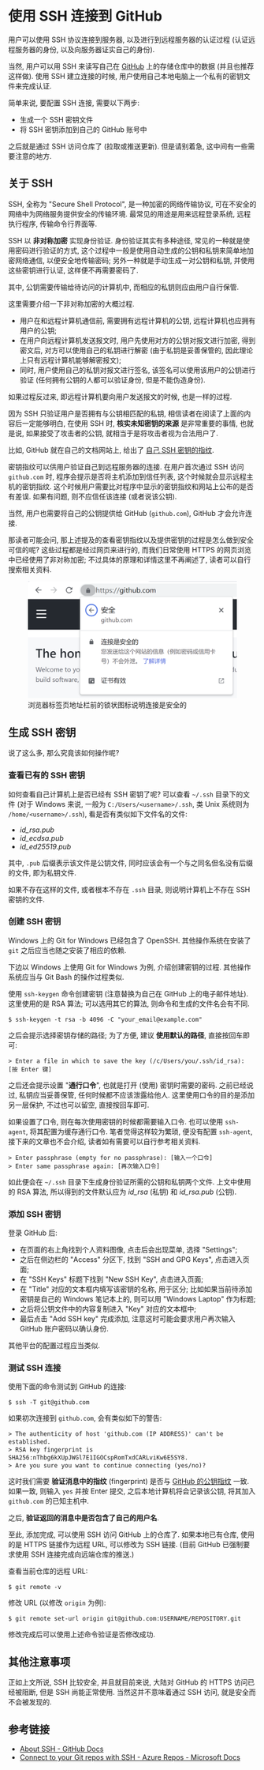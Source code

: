 # 使用 SSH 连接到 GitHub

用户可以使用 SSH 协议连接到服务器, 以及进行到远程服务器的认证过程 (认证远程服务器的身份, 以及向服务器证实自己的身份). 

当然, 用户可以用 SSH 来读写自己在 [GitHub](https://github.com) 上的存储仓库中的数据 (并且也推荐这样做). 使用 SSH 建立连接的时候, 用户使用自己本地电脑上一个私有的密钥文件来完成认证.

简单来说, 要配置 SSH 连接, 需要以下两步:

- 生成一个 SSH 密钥文件
- 将 SSH 密钥添加到自己的 GitHub 账号中

之后就是通过 SSH 访问仓库了 (拉取或推送更新). 但是请别着急, 这中间有一些需要注意的地方.

## 关于 SSH

SSH, 全称为 "Secure Shell Protocol", 是一种加密的网络传输协议, 可在不安全的网络中为网络服务提供安全的传输环境. 最常见的用途是用来远程登录系统, 远程执行程序, 传输命令行界面等.

SSH 以 **非对称加密** 实现身份验证. 身份验证其实有多种途径, 常见的一种就是使用密码进行验证的方式, 这个过程中一般是使用自动生成的公钥和私钥来简单地加密网络通信, 以便安全地传输密码; 另外一种就是手动生成一对公钥和私钥, 并使用这些密钥进行认证, 这样便不再需要密码了. 

其中, 公钥需要传输给待访问的计算机中, 而相应的私钥则应由用户自行保管. 

这里需要介绍一下非对称加密的大概过程.

- 用户在和远程计算机通信前, 需要拥有远程计算机的公钥, 远程计算机也应拥有用户的公钥;
- 在用户向远程计算机发送报文时, 用户先使用对方的公钥对报文进行加密, 得到密文后, 对方可以使用自己的私钥进行解密 (由于私钥是妥善保管的, 因此理论上只有远程计算机能够解密报文); 
- 同时, 用户使用自己的私钥对报文进行签名, 该签名可以使用该用户的公钥进行验证 (任何拥有公钥的人都可以验证身份, 但是不能伪造身份).

如果过程反过来, 即远程计算机要向用户发送报文的时候, 也是一样的过程.

因为 SSH 只验证用户是否拥有与公钥相匹配的私钥, 相信读者在阅读了上面的内容后一定能够明白, 在使用 SSH 时, **核实未知密钥的来源** 是非常重要的事情, 也就是说, 如果接受了攻击者的公钥, 就相当于是将攻击者视为合法用户了.

比如, GitHub 就在自己的文档网站上, 给出了 [自己 SSH 密钥的指纹][githubs-ssh-key-fingerprints]. 

密钥指纹可以供用户验证自己到远程服务器的连接. 在用户首次通过 SSH 访问 `github.com` 时, 程序会提示是否将主机添加到信任列表, 这个时候就会显示远程主机的密钥指纹. 这个时候用户需要比对程序中显示的密钥指纹和网站上公布的是否有差误. 如果有问题, 则不应信任该连接 (或者说该公钥).

当然, 用户也需要将自己的公钥提供给 GitHub (`github.com`), GitHub 才会允许连接.

那读者可能会问, 那上述提及的查看密钥指纹以及提供密钥的过程是怎么做到安全可信的呢? 这些过程都是经过网页来进行的, 而我们日常使用 HTTPS 的网页浏览中已经使用了非对称加密; 不过具体的原理和详情这里不再阐述了, 读者可以自行搜索相关资料.

<figure><img 
  src="./assets/github-com-https-secured.png"
  alt="在浏览器中点击地址栏前的锁状图标, 可以看到 github.com 的访问连接是安全的">
<figcaption>浏览器标签页地址栏前的锁状图标说明连接是安全的</figcaption>
</figure>


## 生成 SSH 密钥

说了这么多, 那么究竟该如何操作呢?

### 查看已有的 SSH 密钥

如何查看自己计算机上是否已经有 SSH 密钥了呢? 可以查看 `~/.ssh` 目录下的文件 (对于 Windows 来说, 一般为 `C:/Users/<username>/.ssh`, 类 Unix 系统则为 `/home/<username>/.ssh`), 看是否有类似如下文件名的文件:

- *id_rsa.pub*
- *id_ecdsa.pub*
- *id_ed25519.pub*

其中, `.pub` 后缀表示该文件是公钥文件, 同时应该会有一个与之同名但名没有后缀的文件, 即为私钥文件.

如果不存在这样的文件, 或者根本不存在 `.ssh` 目录, 则说明计算机上不存在 SSH 密钥的文件.

### 创建 SSH 密钥

Windows 上的 Git for Windows 已经包含了 OpenSSH. 其他操作系统在安装了 `git` 之后应当也随之安装了相应的依赖.

下边以 Windows 上使用 Git for Windows 为例, 介绍创建密钥的过程. 其他操作系统应当与 Git Bash 的操作过程类似.

使用 `ssh-keygen` 命令创建密钥 (注意替换为自己在 GitHub 上的电子邮件地址). 这里使用的是 RSA 算法; 可以选用其它的算法, 则命令和生成的文件名会有不同.

```
$ ssh-keygen -t rsa -b 4096 -C "your_email@example.com"
```

之后会提示选择密钥存储的路径; 为了方便, 建议 **使用默认的路径**, 直接按回车即可:

```
> Enter a file in which to save the key (/c/Users/you/.ssh/id_rsa): [按 Enter 键]
```

之后还会提示设置 "**通行口令**", 也就是打开 (使用) 密钥时需要的密码. 之前已经说过, 私钥应当妥善保管, 任何时候都不应该泄露给他人. 这里使用口令的目的是添加另一层保护, 不过也可以留空, 直接按回车即可.

如果设置了口令, 则在每次使用密钥的时候都需要输入口令. 也可以使用 `ssh-agent`, 将其配置为缓存通行口令. 笔者觉得这样较为繁琐, 便没有配置 `ssh-agent`, 接下来的文章也不会介绍, 读者如有需要可以自行参考相关资料.

```
> Enter passphrase (empty for no passphrase): [输入一个口令]
> Enter same passphrase again: [再次输入口令]
```

如此便会在 `~/.ssh` 目录下生成身份验证所需的公钥和私钥两个文件. 上文中使用的 RSA 算法, 所以得到的文件默认应为 *id_rsa* (私钥) 和 *id_rsa.pub* (公钥).

### 添加 SSH 密钥

登录 GitHub 后:

- 在页面的右上角找到个人资料图像, 点击后会出现菜单, 选择 "Settings"; 
- 之后在侧边栏的 "Access" 分区下, 找到 "SSH and GPG Keys", 点击进入页面;
- 在 "SSH Keys" 标题下找到 "New SSH Key", 点击进入页面;
- 在 "Title" 对应的文本框内填写该密钥的名称, 用于区分; 比如如果当前待添加密钥是自己的 Windows 笔记本上的, 则可以用 "Windows Laptop" 作为标题;
- 之后将公钥文件中的内容复制进入 "Key" 对应的文本框中;
- 最后点击 "Add SSH key" 完成添加, 注意这时可能会要求用户再次输入 GitHub 账户密码以确认身份.

其他平台的配置过程应当类似.

### 测试 SSH 连接

使用下面的命令测试到 GitHub 的连接:

```
$ ssh -T git@github.com
```

如果初次连接到 `github.com`, 会有类似如下的警告:

```
> The authenticity of host 'github.com (IP ADDRESS)' can't be established.
> RSA key fingerprint is SHA256:nThbg6kXUpJWGl7E1IGOCspRomTxdCARLviKw6E5SY8.
> Are you sure you want to continue connecting (yes/no)?
```

这时我们需要 **验证消息中的指纹** (fingerprint) 是否与 [GitHub 的公钥指纹][githubs-ssh-key-fingerprints] 一致. 如果一致, 则输入 `yes` 并按 Enter 提交, 之后本地计算机将会记录该公钥, 将其加入 `github.com` 的已知主机中.

[githubs-ssh-key-fingerprints]: https://docs.github.com/en/authentication/keeping-your-account-and-data-secure/githubs-ssh-key-fingerprints

之后, **验证返回的消息中是否包含了自己的用户名**.

至此, 添加完成, 可以使用 SSH 访问 GitHub 上的仓库了. 如果本地已有仓库, 使用的是 HTTPS 链接作为远程 URL, 可以修改为 SSH 链接. (目前 GitHub 已强制要求使用 SSH 连接完成向远端仓库的推送.)

查看当前仓库的远程 URL:

```
$ git remote -v
```

修改 URL (以修改 `origin` 为例):

```
$ git remote set-url origin git@github.com:USERNAME/REPOSITORY.git
```

修改完成后可以使用上述命令验证是否修改成功.

## 其他注意事项

正如上文所说, SSH 比较安全, 并且就目前来说, 大陆对 GitHub 的 HTTPS 访问已经被阻断, 但是 SSH 尚能正常使用. 当然这并不意味着通过 SSH 访问, 就是安全而不会被发现的.

## 参考链接

- [About SSH - GitHub Docs](https://docs.github.com/en/authentication/connecting-to-github-with-ssh/about-ssh)
- [Connect to your Git repos with SSH - Azure Repos - Microsoft Docs](https://docs.microsoft.com/en-us/azure/devops/repos/git/use-ssh-keys-to-authenticate)
